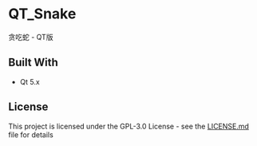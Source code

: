 # QT_Snake
贪吃蛇 - QT版

## Built With
* Qt 5.x

## License
This project is licensed under the GPL-3.0 License - see the [LICENSE.md](LICENSE.md) file for details